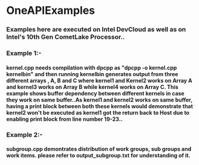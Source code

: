 # OneAPIExamples

### Examples here are executed on Intel DevCloud as well as on Intel's 10th Gen CometLake Processor..


### Example 1:- 
#### kernel.cpp needs compilation with dpcpp as "dpcpp -o kernel.cpp kernelbin" and then running kernelbin generates output from three different arrays , A, B and C where kernel1 and Kernel2 works on Array A and kernel3 works on Array B while kernel4 works on Array C. This example shows buffer dependency between different kernels in case they work on same buffer..As kernel1 and kernel2 works on same buffer, having a print block between both these kernels would demonstrate that kernel2 won't be executed as kernel1 got the return back to Host due to enabling print block from line number 19-23.. 


### Example 2:- 
#### subgroup.cpp demontrates distribution of work groups, sub groups and work items. please refer to output_subgroup.txt for understanding of it. 